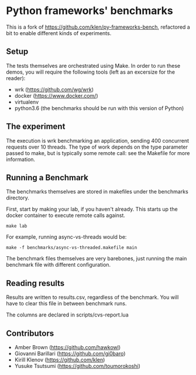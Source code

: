 Python frameworks' benchmarks
=============================

This is a fork of https://github.com/klen/py-frameworks-bench, refactored a bit to enable different kinds of experiments.

## Setup

The tests themselves are orchestrated using Make. In order to run these demos,
you will require the following tools (left as an excersize for the reader):

* wrk (https://github.com/wg/wrk)
* docker (https://www.docker.com/)
* virtualenv
* python3.6 (the benchmarks should be run with this version of Python)

## The experiment

The execution is wrk benchmarking an application, sending 400 concurrent
requests over 10 threads. The type of work depends on the type parameter passed
to make, but is typically some remote call: see the Makefile for more
information.

## Running a Benchmark

The benchmarks themselves are stored in makefiles under the benchmarks
directory.

First, start by making your lab, if you haven't already. This starts up the
docker container to execute remote calls against.

    make lab

For example, running async-vs-threads would be:

    make -f benchmarks/async-vs-threaded.makefile main

The benchmark files themselves are very barebones, just running the main benchmark file with different configuration.

## Reading results

Results are written to results.csv, regardless of the benchmark.
You will have to clear this file in between benchmark runs.

The columns are declared in scripts/cvs-report.lua

## Contributors

* Amber Brown (https://github.com/hawkowl)
* Giovanni Barillari (https://github.com/gi0baro)
* Kirill Klenov (https://github.com/klen)
* Yusuke Tsutsumi (https://github.com/toumorokoshi)
